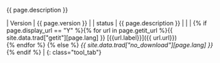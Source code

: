 {{ page.description }}  
  
| Version | {{ page.version }} |
| status  | {{ page.description }} |
| | {% if page.display_url == "Y" %}{% for url in page.getit_url %}{{ site.data.trad["getit"][page.lang] }} [{{url.label}}]({{ url.url}})<br/>{% endfor %} {% else %} *{{ site.data.trad["no_download"][page.lang] }}* {% endif %} |
{: class="tool_tab"}

